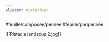 ```yaml
---
aliases: pistachier
---
```


#feuille/composée/pennée 
#feuille/paripennée

![[Pistacia lentiscus 2.jpg]]

